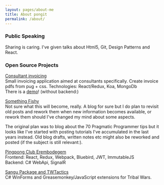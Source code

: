 ```yaml
---
layout: pages/about-me
title: About pongit
permalink: /about/
---
```


### Public Speaking

Sharing is caring. I've given talks about Html5, Git, Design Patterns and React.


### Open Source Projects

[Consultant invoicing][project-confac]  
Small invoicing application aimed at consultants specifically. Create invoice pdfs from pug + css.
Technologies: React/Redux, Koa, MongoDb  
There is a [demo][confac-demo]! (without backend:)

[Something Fishy][project-bliki]  
Not sure what this will become, really. A blog for sure but I do plan to revisit old posts and rework them
when new information becomes available, or rework them should I've changed my mind about some aspects.  

The original plan was to blog about the 70 Pragmatic Programmer tips but it looks like I've started with posting
tutorials I've accumulated in the last years instead. Old blog drafts, written notes etc might also be reworked and posted
(if the subject is still relevant:).


[Pingpong Club Erembodegem][project-ttc]  
Frontend: React, Redux, Webpack, Bluebird, JWT, ImmutableJS  
Backend: C# WebApi, SignalR  


[Sangu Package and TWTactics][project-sangu]  
C# WinForms and Greasemonkey/JavaScript extensions for Tribal Wars.

[project-sangu]: http://sangu.be
[project-ttc]: https://github.com/TTCErembodegem
[project-bliki]: https://github.com/Laoujin/bliki
[project-confac]: https://github.com/be-pongit/confac-front
[confac-demo]: https://be-pongit.github.io/assets/confac-demo/index.html
